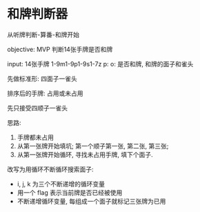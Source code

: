 # 和牌判断器

从听牌判断-算番-和牌开始

objective: MVP 判断14张手牌是否和牌

input: 14张手牌 1-9m1-9p1-9s1-7z
p:
o: 是否和牌, 和牌的面子和雀头


先做标准形: 四面子一雀头

排序后的手牌: 占用或未占用

先只接受四顺子一雀头

思路: 
1. 手牌都未占用
2. 从第一张牌开始填坑; 第一个顺子第一张, 第二张, 第三张;
3. 从第一张牌开始循环, 寻找未占用手牌, 填下个面子.


改写为用循环不断循环搜索面子:

- i, j, k 为三个不断递增的循环变量
- 用一个 flag 表示当前牌是否已经被使用
- 不断递增循环变量, 每组成一个面子就标记三张牌为已用